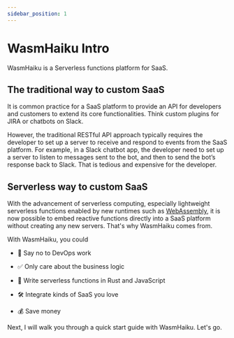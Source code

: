 ```yaml
---
sidebar_position: 1
---
```


# WasmHaiku Intro

WasmHaiku is a Serverless functions platform for SaaS.

## The traditional way to custom SaaS

It is common practice for a SaaS platform to provide an API for developers and customers to extend its core functionalities. Think custom plugins for JIRA or chatbots on Slack. 

However, the traditional RESTful API approach typically requires the developer to set up a server to receive and respond to events from the SaaS platform. For example, in a Slack chatbot app, the developer need to set up a server to listen to messages sent to the bot, and then to send the bot’s response back to Slack. That is tedious and expensive for the developer.

## Serverless way to custom SaaS 
With the advancement of serverless computing, especially lightweight serverless functions enabled by new runtimes such as [WebAssembly](https://github.com/WasmEdge/WasmEdge), it is now possible to embed reactive functions directly into a SaaS platform without creating any new servers. That's why WasmHaiku comes from.

With WasmHaiku, you could

* 🙅 Say no to DevOps work

* ✅ Only care about the business logic

* 🦀 Write serverless functions in Rust and JavaScript

* 🛠️ Integrate kinds of SaaS you love

* 💰 Save money 

Next, I will walk you through a quick start guide with WasmHaiku. Let's go.